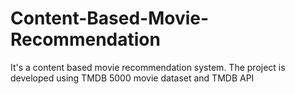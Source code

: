 # Content-Based-Movie-Recommendation
It's a content based movie recommendation system. The project is developed using TMDB 5000 movie dataset and TMDB API 
